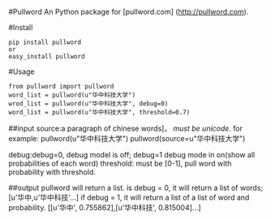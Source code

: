 #Pullword
An Python package for [pullword.com] (http://pullword.com). 

#Install
``` 
pip install pullword 
or 
easy_install pullword 
```

#Usage
```
from pullword import pullword 
word_list = pullword(u"华中科技大学")
wrod_list = pullword(u"华中科技大学", debug=0)
word_list = pullword(u"华中科技大学", threshold=0.7)
```
##input
source:a paragraph of chinese words]， *must be unicode*. for example:
      pullword(u"华中科技大学")
      pullword(source=u"华中科技大学")

debug:debug=0, debug model is off; debug=1 debug mode in on(show all probabilities of each word)
threshold: must be [0-1],  pull word with probability with threshold.

##output
pullword will return a list.
is debug = 0, it will return a list of words;
      [u'华中,u'华中科技'...]
if debug = 1, it will return a list of a list of word and probability.
      [[u'华中', 0.755862],[u'华中科技', 0.815004]...]


